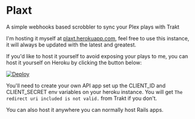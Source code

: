 # Plaxt

A simple webhooks based scrobbler to sync your Plex plays with Trakt

I'm hosting it myself at [plaxt.herokuapp.com](http://plaxt.herokuapp.com), feel free to use this instance, it will always be updated with the latest and greatest.

If you'd like to host it yourself to avoid exposing your plays to me, you can host it yourself on Heroku by clicking the button below:

[![Deploy](https://www.herokucdn.com/deploy/button.svg)](https://heroku.com/deploy)

You'll need to create your own API app set up the CLIENT_ID and CLIENT_SECRET env variables on your heroku instance. You will get `The redirect uri included is not valid.` from Trakt if you don't.

You can also host it anywhere you can normally host Rails apps.
